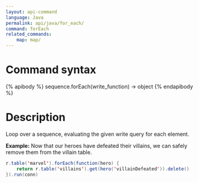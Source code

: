 ```yaml
---
layout: api-command
language: Java
permalink: api/java/for_each/
command: forEach
related_commands:
    map: map/
---
```


# Command syntax #

{% apibody %}
sequence.forEach(write_function) &rarr; object
{% endapibody %}

# Description #

Loop over a sequence, evaluating the given write query for each element.

__Example:__ Now that our heroes have defeated their villains, we can safely remove them from the villain table.

```java
r.table('marvel').forEach(function(hero) {
    return r.table('villains').get(hero('villainDefeated')).delete()
}).run(conn)
```
